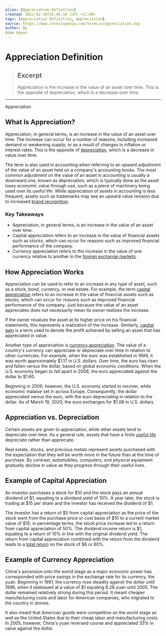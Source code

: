 ```yaml
---
alias: [Appreciation Definition]
created: 2021-02-28T16:45:10 (UTC +11:00)
tags: [Appreciation Definition, Appreciation]
source: https://www.investopedia.com/terms/a/appreciation.asp
author: By
Adam Hayes
---
```


# Appreciation Definition

> ## Excerpt
> Appreciation is the increase in the value of an asset over time. This is the opposite of depreciation, which is a decrease over time.

---

Appreciation
## What Is Appreciation?

Appreciation, in general terms, is an increase in the value of an asset over time. The increase can occur for a number of reasons, including increased demand or weakening supply, or as a result of changes in inflation or interest rates. This is the opposite of [depreciation](https://www.investopedia.com/terms/d/depreciation.asp), which is a decrease in value over time.

The term is also used in accounting when referring to an upward adjustment of the value of an asset held on a company's accounting books. The most common adjustment on the value of an asset in accounting is usually a downward one, known as depreciation, which is typically done as the asset loses economic value through use, such as a piece of machinery being used over its useful life. While appreciation of assets in accounting is less frequent, assets such as trademarks may see an upward value revision due to increased [brand recognition](https://www.investopedia.com/terms/b/brand-recognition.asp).

### Key Takeaways

-   Appreciation, in general terms, is an increase in the value of an asset over time.
-   Capital appreciation refers to an increase in the value of financial assets such as stocks, which can occur for reasons such as improved financial performance of the company. 
-   Currency appreciation refers to the increase in the value of one currency relative to another in the [foreign exchange markets](https://www.investopedia.com/terms/forex/f/foreign-exchange-markets.asp).

## How Appreciation Works

Appreciation can be used to refer to an increase in any type of asset, such as a stock, bond, currency, or real estate. For example, the term [capital appreciation](https://www.investopedia.com/terms/c/capitalappreciation.asp) refers to an increase in the value of financial assets such as stocks, which can occur for reasons such as improved financial performance of the company. Just because the value of an asset appreciates does not necessarily mean its owner realizes the increase.

If the owner revalues the asset at its higher price on his financial statements, this represents a realization of the increase. Similarly, [capital gain](https://www.investopedia.com/terms/c/capitalgain.asp) is a term used to denote the profit achieved by selling an asset that has appreciated in value.

Another type of appreciation is [currency appreciation](https://www.investopedia.com/terms/c/currency-appreciation.asp). The value of a country's currency can appreciate or depreciate over time in relation to other currencies. For example, when the euro was established in 1999, it was worth approximately $1.17 in U.S. dollars. Over time, the euro has risen and fallen versus the dollar, based on global economic conditions. When the U.S. economy began to fall apart in 2008, the euro appreciated against the dollar to $1.60.

Beginning in 2009, however, the U.S. economy started to recover, while economic malaise set in across Europe. Consequently, the dollar appreciated versus the euro, with the euro depreciating in relation to the dollar. As of March 19, 2020, the euro exchanges for $1.08 in U.S. dollars.

## Appreciation vs. Depreciation

Certain assets are given to appreciation, while other assets tend to depreciate over time. As a general rule, assets that have a finite [useful life](https://www.investopedia.com/terms/u/usefullife.asp) depreciate rather than appreciate.

Real estate, stocks, and precious metals represent assets purchased with the expectation that they will be worth more in the future than at the time of purchase. By contrast, automobiles, computers, and physical equipment gradually decline in value as they progress through their useful lives.

## Example of Capital Appreciation

An investor purchases a stock for $10 and the stock pays an annual dividend of $1, equating to a dividend yield of 10%. A year later, the stock is trading at $15 per share and the investor has received the dividend of $1.

The investor has a return of $5 from capital appreciation as the price of the stock went from the purchase price or cost basis of $10 to a current market value of $15; in percentage terms, the stock price increase led to a return from capital appreciation of 50%. The dividend income return is $1, equating to a return of 10% in line with the original dividend yield. The return from capital appreciation combined with the return from the dividend leads to a [total return](https://www.investopedia.com/terms/t/totalreturn.asp) on the stock of $6 or 60%.

## Example of Currency Appreciation

China's ascension onto the world stage as a major economic power has corresponded with price swings in the exchange rate for its currency, the yuan. Beginning in 1981, the currency rose steadily against the dollar until 1996, when it plateaued at a value of $1 equaling 8.28 yuan until 2005. The dollar remained relatively strong during this period. It meant cheaper manufacturing costs and labor for American companies, who migrated to the country in droves.

It also meant that American goods were competitive on the world stage as well as the United States due to their cheap labor and manufacturing costs. In 2005, however, China's yuan reversed course and appreciated 33% in value against the dollar.
